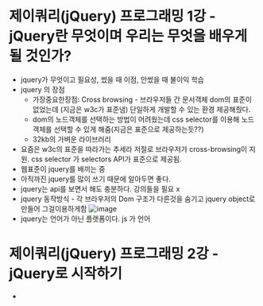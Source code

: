 # 제이쿼리(jQuery) 프로그래밍 1강 - jQuery란 무엇이며 우리는 무엇을 배우게 될 것인가?
* jquery가 무엇이고 필요성, 썼을 때 이점, 안썼을 때 불이익 학습
* jquery 의 장점
   * 가장중요한장점: Cross browsing - 브라우저들 간 문서객체 dom의 표준이 없었는데 (지금은 w3c가 표준냄) 단일하게 개발할 수 있는 환경 제공해줬다.
   * dom의 노드객체를 선택하는 방법이 어려웠는데 css selector를 이용해 노드객체를 선택할 수 있게 해줌(지금은 표준으로 제공하는듯??)
   * 32kb의 가벼운 라이브러리
* 요즘은 w3c의 표준을 따라가는 추세라 저절로 브라우저가 cross-browsing이 지원. css selector 가  selectors API가 표준으로 제공됨.
* 웹표준이 jquery를 배끼는 중
* 아직까진 jquery를 많이 쓰기 때문에 알아두면 좋다.
* jquery는 api를 보면서 해도 충분하다. 강의들을 필요 x
* jquery 동작방식 - 각 브라우저의 Dom 구조가 다른것을 숨기고 jquery object로 만들어 그걸이용하게함
![image](https://github.com/resti999/TIL/assets/40667871/e34abe10-f83b-486a-8109-b1d3fa02a1e8)
* jquery는 언어가 아닌 플랫폼이다. js 가 언어

# 제이쿼리(jQuery) 프로그래밍 2강 - jQuery로 시작하기
* 
